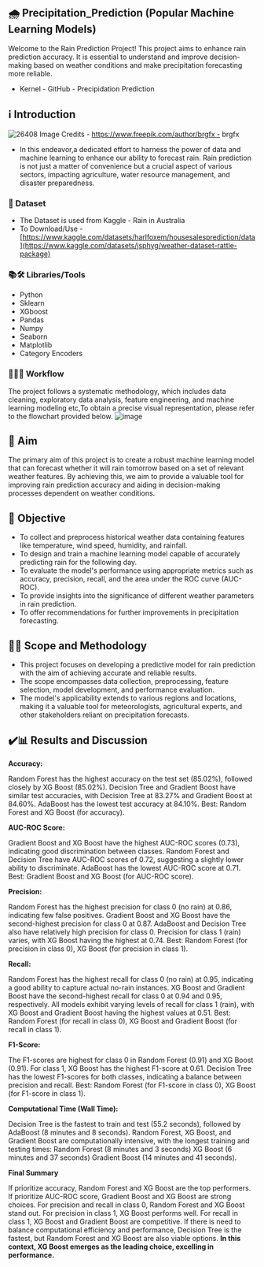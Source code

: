 ## 🌧️ Precipitation_Prediction (Popular Machine Learning Models)
Welcome to the Rain Prediction Project! 
This project aims to enhance rain prediction accuracy. It is essential to understand and improve decision-making based on weather conditions and make precipitation forecasting more reliable.

- Kernel - GitHub - Precipidation Prediction

## ℹ️ Introduction
![26408](https://github.com/Vivikt-573/Precipitation_Prediction/assets/148704966/9f693904-9286-422f-94c8-1da725277fa4)
Image Credits - https://www.freepik.com/author/brgfx - brgfx
- In this endeavor,a dedicated effort to harness the power of data and machine learning to enhance our ability to forecast rain. Rain prediction is not just a matter of convenience but a crucial aspect of various sectors, impacting agriculture, water resource management, and disaster preparedness. 

### 💾 Dataset
- The Dataset is used from Kaggle - Rain in Australia
- To Download/Use - [https://www.kaggle.com/datasets/harlfoxem/housesalesprediction/data](https://www.kaggle.com/datasets/jsphyg/weather-dataset-rattle-package)

### 📚🛠️ Libraries/Tools
- Python
- Sklearn
- XGboost
- Pandas
- Numpy
- Seaborn
- Matplotlib
- Category Encoders


### 👨🏻‍💻 Workflow
The project follows a systematic methodology, which includes data cleaning, exploratory data analysis, feature engineering, and machine learning modeling etc,To obtain a precise visual representation, please refer to the flowchart provided below. 
![image](https://github.com/Vivikt-573/Precipitation_Prediction/assets/148704966/12d43bf1-9545-4137-b178-84de31b9ee7b)


## 🎯 Aim

The primary aim of this project is to create a robust machine learning model that can forecast whether it will rain tomorrow based on a set of relevant weather features. By achieving this, we aim to provide a valuable tool for improving rain prediction accuracy and aiding in decision-making processes dependent on weather conditions.


## 📌 Objective

- To collect and preprocess historical weather data containing features like temperature, wind speed, humidity, and rainfall.
- To design and train a machine learning model capable of accurately predicting rain for the following day.
- To evaluate the model's performance using appropriate metrics such as accuracy, precision, recall, and the area under the ROC curve (AUC-ROC).
- To provide insights into the significance of different weather parameters in rain prediction.
- To offer recommendations for further improvements in precipitation forecasting.


## 🧑‍🔬 Scope and Methodology

- This project focuses on developing a predictive model for rain prediction with the aim of achieving accurate and reliable results.
- The scope encompasses data collection, preprocessing, feature selection, model development, and performance evaluation.
- The model's applicability extends to various regions and locations, making it a valuable tool for meteorologists, agricultural experts, and other stakeholders reliant on precipitation forecasts.


## ✔️📊 Results and Discussion

**Accuracy:**

Random Forest has the highest accuracy on the test set (85.02%), followed closely by XG Boost (85.02%).
Decision Tree and Gradient Boost have similar test accuracies, with Decision Tree at 83.27% and Gradient Boost at 84.60%.
AdaBoost has the lowest test accuracy at 84.10%.
Best: Random Forest and XG Boost (for accuracy).

**AUC-ROC Score:**

Gradient Boost and XG Boost have the highest AUC-ROC scores (0.73), indicating good discrimination between classes.
Random Forest and Decision Tree have AUC-ROC scores of 0.72, suggesting a slightly lower ability to discriminate.
AdaBoost has the lowest AUC-ROC score at 0.71.
Best: Gradient Boost and XG Boost (for AUC-ROC score).

**Precision:**

Random Forest has the highest precision for class 0 (no rain) at 0.86, indicating few false positives.
Gradient Boost and XG Boost have the second-highest precision for class 0 at 0.87.
AdaBoost and Decision Tree also have relatively high precision for class 0.
Precision for class 1 (rain) varies, with XG Boost having the highest at 0.74.
Best: Random Forest (for precision in class 0), XG Boost (for precision in class 1).

**Recall:**

Random Forest has the highest recall for class 0 (no rain) at 0.95, indicating a good ability to capture actual no-rain instances.
XG Boost and Gradient Boost have the second-highest recall for class 0 at 0.94 and 0.95, respectively.
All models exhibit varying levels of recall for class 1 (rain), with XG Boost and Gradient Boost having the highest values at 0.51.
Best: Random Forest (for recall in class 0), XG Boost and Gradient Boost (for recall in class 1).

**F1-Score:**

The F1-scores are highest for class 0 in Random Forest (0.91) and XG Boost (0.91).
For class 1, XG Boost has the highest F1-score at 0.61.
Decision Tree has the lowest F1-scores for both classes, indicating a balance between precision and recall.
Best: Random Forest (for F1-score in class 0), XG Boost (for F1-score in class 1).

**Computational Time (Wall Time):**

Decision Tree is the fastest to train and test (55.2 seconds), followed by AdaBoost (8 minutes and 8 seconds).
Random Forest, XG Boost, and Gradient Boost are computationally intensive, with the longest training and testing times:
Random Forest (8 minutes and 3 seconds)
XG Boost (6 minutes and 37 seconds)
Gradient Boost (14 minutes and 41 seconds).

**Final Summary**

If prioritize accuracy, Random Forest and XG Boost are the top performers.
If prioritize AUC-ROC score, Gradient Boost and XG Boost are strong choices.
For precision and recall in class 0, Random Forest and XG Boost stand out.
For precision in class 1, XG Boost performs well.
For recall in class 1, XG Boost and Gradient Boost are competitive.
If there is need to balance computational efficiency and performance, Decision Tree is the fastest, but Random Forest and XG Boost are also viable options.
**In this context, XG Boost emerges as the leading choice, excelling in performance.**

